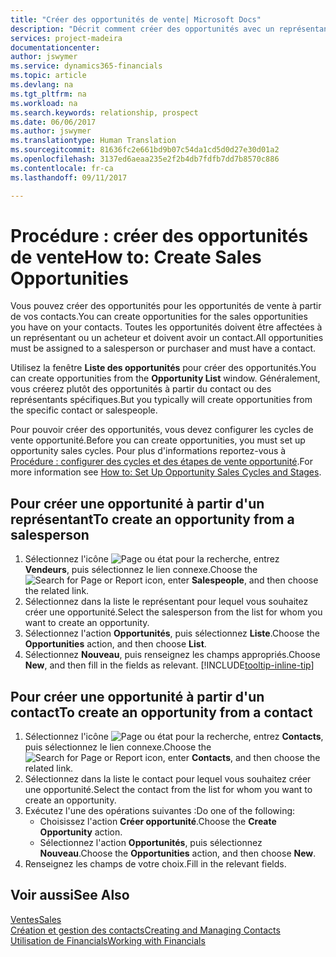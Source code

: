 ```yaml
---
title: "Créer des opportunités de vente| Microsoft Docs"
description: "Décrit comment créer des opportunités avec un représentant ou un contact dans Financials."
services: project-madeira
documentationcenter: 
author: jswymer
ms.service: dynamics365-financials
ms.topic: article
ms.devlang: na
ms.tgt_pltfrm: na
ms.workload: na
ms.search.keywords: relationship, prospect
ms.date: 06/06/2017
ms.author: jswymer
ms.translationtype: Human Translation
ms.sourcegitcommit: 81636fc2e661bd9b07c54da1cd5d0d27e30d01a2
ms.openlocfilehash: 3137ed6aeaa235e2f2b4db7fdfb7dd7b8570c886
ms.contentlocale: fr-ca
ms.lasthandoff: 09/11/2017

---
```

# <a name="how-to-create-sales-opportunities"></a><span data-ttu-id="1f797-103">Procédure : créer des opportunités de vente</span><span class="sxs-lookup"><span data-stu-id="1f797-103">How to: Create Sales Opportunities</span></span>
<span data-ttu-id="1f797-104">Vous pouvez créer des opportunités pour les opportunités de vente à partir de vos contacts.</span><span class="sxs-lookup"><span data-stu-id="1f797-104">You can create opportunities for the sales opportunities you have on your contacts.</span></span> <span data-ttu-id="1f797-105">Toutes les opportunités doivent être affectées à un représentant ou un acheteur et doivent avoir un contact.</span><span class="sxs-lookup"><span data-stu-id="1f797-105">All opportunities must be assigned to a salesperson or purchaser and must have a contact.</span></span>

<span data-ttu-id="1f797-106">Utilisez la fenêtre **Liste des opportunités** pour créer des opportunités.</span><span class="sxs-lookup"><span data-stu-id="1f797-106">You can create opportunities from the **Opportunity List** window.</span></span> <span data-ttu-id="1f797-107">Généralement, vous créerez plutôt des opportunités à partir du contact ou des représentants spécifiques.</span><span class="sxs-lookup"><span data-stu-id="1f797-107">But you typically will create opportunities from the specific contact or salespeople.</span></span>

<span data-ttu-id="1f797-108">Pour pouvoir créer des opportunités, vous devez configurer les cycles de vente opportunité.</span><span class="sxs-lookup"><span data-stu-id="1f797-108">Before you can create opportunities, you must set up opportunity sales cycles.</span></span> <span data-ttu-id="1f797-109">Pour plus d'informations reportez-vous à [Procédure : configurer des cycles et des étapes de vente opportunité](marketing-how-setup-opportunity-sales-cycles-stages.md).</span><span class="sxs-lookup"><span data-stu-id="1f797-109">For more information see [How to: Set Up Opportunity Sales Cycles and Stages](marketing-how-setup-opportunity-sales-cycles-stages.md).</span></span>

## <a name="to-create-an-opportunity-from-a-salesperson"></a><span data-ttu-id="1f797-110">Pour créer une opportunité à partir d'un représentant</span><span class="sxs-lookup"><span data-stu-id="1f797-110">To create an opportunity from a salesperson</span></span>
1. <span data-ttu-id="1f797-111">Sélectionnez l'icône ![Page ou état pour la recherche](media/ui-search/search_small.png "icône Page ou état pour la recherche"), entrez **Vendeurs**, puis sélectionnez le lien connexe.</span><span class="sxs-lookup"><span data-stu-id="1f797-111">Choose the ![Search for Page or Report](media/ui-search/search_small.png "Search for Page or Report icon") icon, enter **Salespeople**, and then choose the related link.</span></span>
2. <span data-ttu-id="1f797-112">Sélectionnez dans la liste le représentant pour lequel vous souhaitez créer une opportunité.</span><span class="sxs-lookup"><span data-stu-id="1f797-112">Select the salesperson from the list for whom you want to create an opportunity.</span></span>
3. <span data-ttu-id="1f797-113">Sélectionnez l'action **Opportunités**, puis sélectionnez **Liste**.</span><span class="sxs-lookup"><span data-stu-id="1f797-113">Choose the **Opportunities** action, and then choose **List**.</span></span>
4. <span data-ttu-id="1f797-114">Sélectionnez **Nouveau**, puis renseignez les champs appropriés.</span><span class="sxs-lookup"><span data-stu-id="1f797-114">Choose **New**, and then fill in the fields as relevant.</span></span> [!INCLUDE[tooltip-inline-tip](includes/tooltip-inline-tip_md.md)]  



## <a name="to-create-an-opportunity-from-a-contact"></a><span data-ttu-id="1f797-115">Pour créer une opportunité à partir d'un contact</span><span class="sxs-lookup"><span data-stu-id="1f797-115">To create an opportunity from a contact</span></span>
1. <span data-ttu-id="1f797-116">Sélectionnez l'icône ![Page ou état pour la recherche](media/ui-search/search_small.png "icône Page ou état pour la recherche"), entrez **Contacts**, puis sélectionnez le lien connexe.</span><span class="sxs-lookup"><span data-stu-id="1f797-116">Choose the ![Search for Page or Report](media/ui-search/search_small.png "Search for Page or Report icon") icon, enter **Contacts**, and then choose the related link.</span></span>
2. <span data-ttu-id="1f797-117">Sélectionnez dans la liste le contact pour lequel vous souhaitez créer une opportunité.</span><span class="sxs-lookup"><span data-stu-id="1f797-117">Select the contact from the list for whom you want to create an opportunity.</span></span>
3. <span data-ttu-id="1f797-118">Exécutez l'une des opérations suivantes :</span><span class="sxs-lookup"><span data-stu-id="1f797-118">Do one of the following:</span></span>
   * <span data-ttu-id="1f797-119">Choisissez l'action **Créer opportunité**.</span><span class="sxs-lookup"><span data-stu-id="1f797-119">Choose the **Create Opportunity** action.</span></span>
   * <span data-ttu-id="1f797-120">Sélectionnez l'action **Opportunités**, puis sélectionnez **Nouveau**.</span><span class="sxs-lookup"><span data-stu-id="1f797-120">Choose the  **Opportunities** action, and then choose **New**.</span></span>
4. <span data-ttu-id="1f797-121">Renseignez les champs de votre choix.</span><span class="sxs-lookup"><span data-stu-id="1f797-121">Fill in the relevant fields.</span></span>

## <a name="see-also"></a><span data-ttu-id="1f797-122">Voir aussi</span><span class="sxs-lookup"><span data-stu-id="1f797-122">See Also</span></span>
[<span data-ttu-id="1f797-123">Ventes</span><span class="sxs-lookup"><span data-stu-id="1f797-123">Sales</span></span>](sales-manage-sales.md)  
[<span data-ttu-id="1f797-124">Création et gestion des contacts</span><span class="sxs-lookup"><span data-stu-id="1f797-124">Creating and Managing Contacts</span></span>](marketing-contacts.md)  
[<span data-ttu-id="1f797-125">Utilisation de Financials</span><span class="sxs-lookup"><span data-stu-id="1f797-125">Working with Financials</span></span>](ui-work-product.md)

